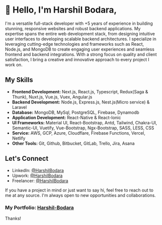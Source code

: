 # 👋 Hello, I'm Harshil Bodara,

I'm a versatile full-stack developer with +5 years of experience in building stunning, responsive websites and robust backend applications. My expertise spans the entire web development stack, from designing intuitive user interfaces to developing scalable backend architectures. I specialize in leveraging cutting-edge technologies and frameworks such as React, Node.js, and MongoDB to create engaging user experiences and seamless frontend and backend integrations. With a strong focus on quality and client satisfaction, I bring a creative and innovative approach to every project I work on.

## My Skills

- **Frontend Development:** Next.js, React.js, Typescript, Redux(Saga & Thunk), Nuxt.js, Vue.js, Vuex, Angular.js
- **Backend Development:** Node.js, Express.js, Nest.js(Micro service) & Laravel
- **Database:** MongoDB, MySql, PostgreSQL, Firebase, Dynamodb
- **Application Development:** React-Native & React-Ionic
- **UI Frameworks:** Material UI, React-Bootstrap, Antd, Tailwind, Chakra-UI, Semantic-UI, Vuetify, Vue-Bootstrap, Ngx-Bootstrap, SASS, LESS, CSS 
- **Service:** AWS, GCP, Azure, Cloudflare, Firebase Functions, Vercel, Netlify 
- **Other Tools:** Git, Github, Bitbucket, GitLab, Trello, Jira, Asana

## Let's Connect

- LinkedIn: [@HarshilBodara](https://www.linkedin.com/in/harshil-bodara)
- Upwork: [@HarshilBodara](https://www.upwork.com/freelancers/~01b6035f3afbab325e)
- Freelancer: [@HarshilBodara](https://www.freelancer.com/u/harshilbodara23)

If you have a project in mind or just want to say hi, feel free to reach out to me at any source. I'm always open to new opportunities and collaborations.

### My Portfolio:  [Harshil-Bodara](http://harshil-bodara.netlify.app)

Thanks!
